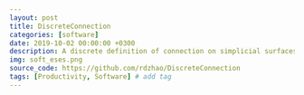 ```yaml
---
layout: post
title: DiscreteConnection
categories: [software]
date: 2019-10-02 00:00:00 +0300
description: A discrete definition of connection on simplicial surfaces, involving closed-form continuous expressions within simplices and finite rotations across simplices.
img: soft_eses.png
source_code: https://github.com/rdzhao/DiscreteConnection
tags: [Productivity, Software] # add tag
---
```

